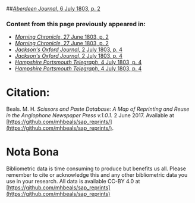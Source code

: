 ##[*Aberdeen Journal*, 6 July 1803, p. 2](https://mhbeals.github.io/sap_html/Aberdeen-Journal/Aberdeen-Journal-6-July-1803-p-2)

### Content from this page previously appeared in:
+ [*Morning Chronicle*, 27 June 1803, p. 2](https://mhbeals.github.io/sap_html/Morning-Chronicle/Morning-Chronicle-27-June-1803-p-2)
+ [*Morning Chronicle*, 27 June 1803, p. 2](https://mhbeals.github.io/sap_html/Morning-Chronicle/Morning-Chronicle-27-June-1803-p-2)
+ [*Jackson's Oxford Journal*, 2 July 1803, p. 4](https://mhbeals.github.io/sap_html/Jackson's-Oxford-Journal/Jackson's-Oxford-Journal-2-July-1803-p-4)
+ [*Jackson's Oxford Journal*, 2 July 1803, p. 4](https://mhbeals.github.io/sap_html/Jackson's-Oxford-Journal/Jackson's-Oxford-Journal-2-July-1803-p-4)
+ [*Hampshire Portsmouth Telegraph*, 4 July 1803, p. 4](https://mhbeals.github.io/sap_html/Hampshire-Portsmouth-Telegraph/Hampshire-Portsmouth-Telegraph-4-July-1803-p-4)
+ [*Hampshire Portsmouth Telegraph*, 4 July 1803, p. 4](https://mhbeals.github.io/sap_html/Hampshire-Portsmouth-Telegraph/Hampshire-Portsmouth-Telegraph-4-July-1803-p-4)
                    
# Citation: 

Beals. M. H. *Scissors and Paste Database: A Map of Reprinting and Reuse in the Anglophone Newspaper Press v.1.0.1.* 2 June 2017. Available at [https://github.com/mhbeals/sap_reprints/](https://github.com/mhbeals/sap_reprints/). 
                    
# Nota Bona

Bibliometric data is time consuming to produce but benefits us all. Please remember to cite or acknowledge this and any other bibliometric data you use in your research. All data is available CC-BY 4.0 at [https://github.com/mhbeals/sap_reprints](https://github.com/mhbeals/sap_reprints)